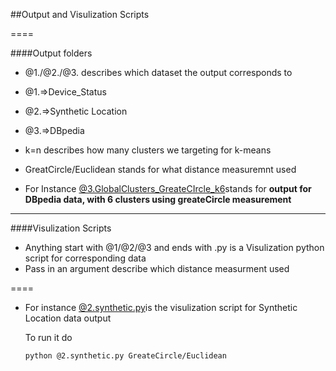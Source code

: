 ##Output and Visulization Scripts

====

####Output folders

*  @1./@2./@3. describes which dataset the output corresponds to
  * @1.=>Device_Status
  * @2.=>Synthetic Location
  * @3.=>DBpedia

* k=n describes how many clusters we targeting for k-means

* GreatCircle/Euclidean stands for what distance measuremnt used

* For Instance
  [@3.GlobalClusters_GreateCIrcle_k6](https://github.com/SparkingTime/K-MeansViaSpark/tree/master/MileStone3/step3.Output/%403.GlobalClusters_GreateCircle_k6)stands for **output for DBpedia data, with 6 clusters using greateCircle measurement**

----

####Visulization Scripts

* Anything start with @1/@2/@3 and ends with .py is a Visulization python script for corresponding data
* Pass in an argument describe which distance measurment used

====

* For instance
  [@2.synthetic.py](https://github.com/SparkingTime/K-MeansViaSpark/blob/master/MileStone3/step3.Output/%402.synthetic.py)is the visulization script for Synthetic Location data output
  
  To run it do 

  ```
  python @2.synthetic.py GreateCircle/Euclidean
  ```
